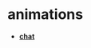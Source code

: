 <!-- generated by markdown-notes-tree -->

# animations

<!-- optional markdown-notes-tree directory description starts here -->

<!-- optional markdown-notes-tree directory description ends here -->

- [**chat**](chat)
